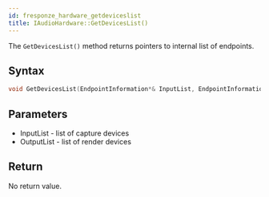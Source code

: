 ```yaml
---
id: fresponze_hardware_getdeviceslist
title: IAudioHardware::GetDevicesList()
---
```


The `GetDevicesList()` method returns pointers to internal list of endpoints.

## Syntax 
```cpp
void GetDevicesList(EndpointInformation*& InputList, EndpointInformation*& OutputList);
```

## Parameters
* InputList - list of capture devices
* OutputList - list of render devices

## Return
No return value.
